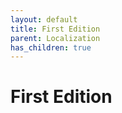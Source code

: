 ```yaml
---
layout: default
title: First Edition
parent: Localization
has_children: true
---
```


# First Edition